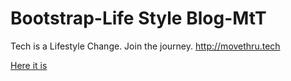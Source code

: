 # Bootstrap-Life Style Blog-MtT
Tech is a Lifestyle Change. Join the journey. http://movethru.tech

[Here it is](http://movethru.tech/index.html)
